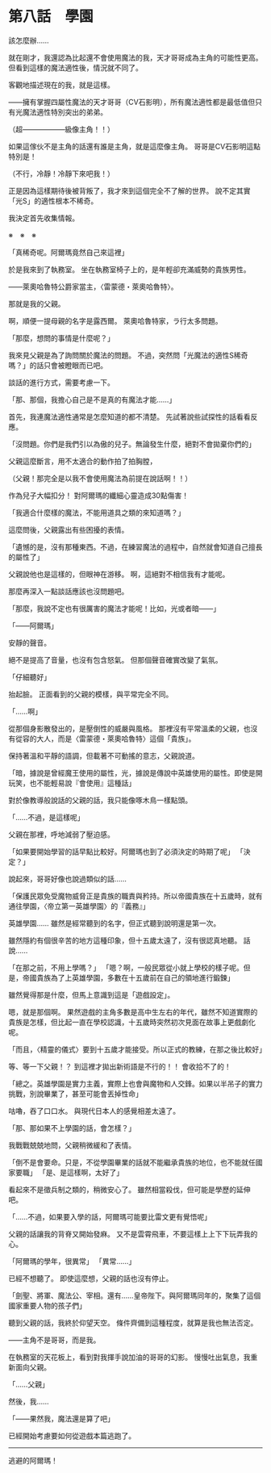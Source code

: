 # 第八話　學園

該怎麼辦……

就在剛才，我還認為比起還不會使用魔法的我，天才哥哥成為主角的可能性更高。
但看到這樣的魔法適性後，情況就不同了。

客觀地描述現在的我，就是這樣。

——擁有掌握四屬性魔法的天才哥哥（CV石影明），所有魔法適性都是最低值但只有光魔法適性特別突出的弟弟。

（超——————級像主角！！）

如果這傢伙不是主角的話還有誰是主角，就是這麼像主角。
哥哥是CV石影明這點特別是！

（不行，冷靜！冷靜下來吧我！）

正是因為這樣期待後被背叛了，我才來到這個完全不了解的世界。
說不定其實「光S」的適性根本不稀奇。

我決定首先收集情報。

※　※　※

「真稀奇呢。阿爾瑪竟然自己來這裡」

於是我來到了執務室。
坐在執務室椅子上的，是年輕卻充滿威勢的貴族男性。

——萊奧哈魯特公爵家當主，〈雷蒙德・萊奧哈魯特〉。

那就是我的父親。

啊，順便一提母親的名字是露西爾。
萊奧哈魯特家，ラ行太多問題。

「那麼，想問的事情是什麼呢？」

我來見父親是為了詢問關於魔法的問題。
不過，突然問「光魔法的適性S稀奇嗎？」的話只會被瞪眼而已吧。

談話的進行方式，需要考慮一下。

「那、那個，我擔心自己是不是真的有魔法才能……」

首先，我連魔法適性通常是怎麼知道的都不清楚。
先試著說些試探性的話看看反應。

「沒問題。你們是我們引以為傲的兒子。無論發生什麼，絕對不會拋棄你們的」

父親這麼斷言，用不太適合的動作拍了拍胸膛，

（父親！那完全是以我不會使用魔法為前提在說話啊！！）

作為兒子大幅扣分！
對阿爾瑪的纖細心靈造成30點傷害！

「我適合什麼樣的魔法，不能用道具之類的來知道嗎？」

這麼問後，父親露出有些困擾的表情。

「遺憾的是，沒有那種東西。不過，在練習魔法的過程中，自然就會知道自己擅長的屬性了」

父親說他也是這樣的，但眼神在游移。
啊，這絕對不相信我有才能呢。

那麼再深入一點談話應該也沒問題吧。

「那麼，我說不定也有很厲害的魔法才能呢！比如，光或者暗——」

「——阿爾瑪」

安靜的聲音。

絕不是提高了音量，也沒有包含怒氣。
但那個聲音確實改變了氣氛。

「仔細聽好」

抬起臉。
正面看到的父親的模樣，與平常完全不同。

「……啊」

從那個身影散發出的，是壓倒性的威嚴與風格。
那裡沒有平常溫柔的父親，也沒有從容的大人，而是〈雷蒙德・萊奧哈魯特〉這個「貴族」。

保持著溫和平靜的語調，但載著不可動搖的意志，父親說道。

「暗，據說是曾經魔王使用的屬性，光，據說是傳說中英雄使用的屬性。即使是開玩笑，也不能輕易說『會使用』這種話」

對於像教導般說話的父親的話，我只能像啄木鳥一樣點頭。

「……不過，是這樣呢」

父親在那裡，呼地減弱了壓迫感。

「如果要開始學習的話早點比較好。阿爾瑪也到了必須決定的時期了呢」
「決定？」

說起來，哥哥好像也說過類似的話……

「保護民眾免受魔物威脅正是貴族的職責與矜持。所以帝國貴族在十五歲時，就有通往學園，〈帝立第一英雄學園〉的『義務』」

英雄學園……
雖然是經常聽到的名字，但正式聽到說明還是第一次。

雖然隱約有個很辛苦的地方這種印象，但十五歲太遠了，沒有很認真地聽。
話說……

「在那之前，不用上學嗎？」
「嗯？啊，一般民眾從小就上學校的樣子呢。但是，帝國貴族為了上英雄學園，多數在十五歲前在自己的領地進行鍛鍊」

雖然覺得那是什麼，但馬上意識到這是「遊戲設定」。

嗯，就是那個啊。
果然遊戲的主角多數是高中生左右的年代，雖然不知道實際的貴族是怎樣，但比起一直在學校認識，十五歲時突然初次見面在故事上更戲劇化呢。

「而且，〈精靈的儀式〉要到十五歲才能接受。所以正式的教練，在那之後比較好」

等、等一下父親！？
到這裡才拋出新術語是不行的！！
會收拾不了的！

「總之。英雄學園是實力主義，實際上也會與魔物和人交鋒。如果以半吊子的實力挑戰，別說畢業了，甚至可能會丟掉性命」

咕嚕，吞了口口水。
與現代日本人的感覺相差太遠了。

「那、那如果不上學園的話，會怎樣？」

我戰戰兢兢地問，父親稍微緩和了表情。

「倒不是會要命。只是，不從學園畢業的話就不能繼承貴族的地位，也不能就任國家要職」
「是、是這樣啊，太好了」

看起來不是徵兵制之類的，稍微安心了。
雖然相當殺伐，但可能是學歷的延伸吧。

「……不過，如果要入學的話，阿爾瑪可能要比雷文更有覺悟呢」

父親的話讓我的背脊又開始發麻。
又不是雲霄飛車，不要這樣上上下下玩弄我的心。

「阿爾瑪的學年，很異常」
「異常……」

已經不想聽了。
即使這麼想，父親的話也沒有停止。

「劍聖、將軍、魔法公、宰相。還有……皇帝陛下。與阿爾瑪同年的，聚集了這個國家重要人物的孩子們」

聽到父親的話，我終於仰望天空。
條件齊備到這種程度，就算是我也無法否定。

——主角不是哥哥，而是我。

在執務室的天花板上，看到對我揮手說加油的哥哥的幻影。
慢慢吐出氣息，我重新面向父親。

「……父親」

然後，我……

「——果然我，魔法還是算了吧」

已經開始考慮要如何從遊戲本篇逃跑了。

---

逃避的阿爾瑪！